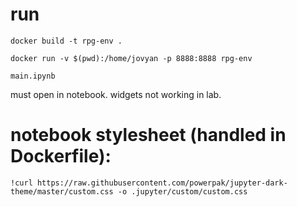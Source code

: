 # run                                                                                                                                                                                                                        
`docker build -t rpg-env .`

`docker run -v $(pwd):/home/jovyan -p 8888:8888 rpg-env`

`main.ipynb`

must open in notebook. widgets not working in lab.

# notebook stylesheet (handled in Dockerfile): 
`!curl https://raw.githubusercontent.com/powerpak/jupyter-dark-theme/master/custom.css -o .jupyter/custom/custom.css`

